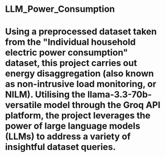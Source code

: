 # LLM_Power_Consumption
# Using a preprocessed dataset taken from the "Individual household electric power consumption" dataset, this project carries out energy disaggregation (also known as non-intrusive load monitoring, or NILM). Utilising the llama-3.3-70b-versatile model through the Groq API platform, the project leverages the power of large language models (LLMs) to address a variety of insightful dataset queries.
